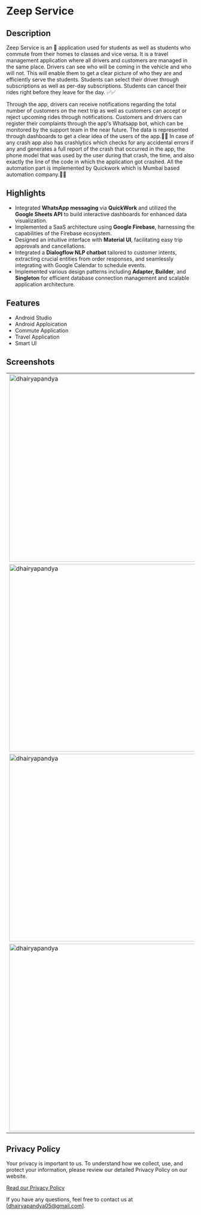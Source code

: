 
# Zeep Service



## Description

Zeep Service is an 📱 application used for students as well as students who commute from their homes to classes and vice versa. It is a travel management application where all drivers and customers are managed in the same place. Drivers can see who will be coming in the vehicle and who will not. This will enable them to get a clear picture of who they are and efficiently serve the students. Students can select their driver through subscriptions as well as per-day subscriptions. Students can cancel their rides right before they leave for the day. ✅✅

Through the app, drivers can receive notifications regarding the total number of customers on the next trip as well as customers can accept or reject upcoming rides through notifications. Customers and drivers can register their complaints through the app's Whatsapp bot, which can be monitored by the support team in the near future. The data is represented through dashboards to get a clear idea of the users of the app.🚗🚌
In case of any crash app also has crashlytics which checks for any accidental errors if any and generates a full report of the crash that occurred in the app, the phone model that was used by the user during that crash, the time, and also exactly the line of the code in which the application got crashed. All the automation part is implemented by Quickwork which is Mumbai based automation company.🚗🚌

## Highlights

- Integrated **WhatsApp messaging** via **QuickWork** and utilized the **Google Sheets API** to build interactive dashboards for enhanced data visualization.
- Implemented a SaaS architecture using **Google Firebase**, harnessing the capabilities of the Firebase ecosystem.
- Designed an intuitive interface with **Material UI**, facilitating easy trip approvals and cancellations.
- Integrated a **Dialogflow NLP chatbot** tailored to customer intents, extracting crucial entities from order responses, and seamlessly integrating with Google Calendar to schedule events.
- Implemented various design patterns including **Adapter, Builder**, and **Singleton** for efficient database connection management and scalable application architecture.


## Features

- Android Studio
- Android Apploication
- Commute Application
- Travel Application
- Smart UI

## Screenshots
<table>
  <tr>
    <td><a href="https://linkedin.com/in/dhairyapandya" target="blank"><img align="center" src="https://user-images.githubusercontent.com/75428863/224122554-47a74b10-7c5a-4af1-8689-ed9f536fde99.jpg" alt="dhairyapandya"  width="500" /></a></td>
    <td><a href="https://linkedin.com/in/dhairyapandya" target="blank"><img align="center" src="https://user-images.githubusercontent.com/75428863/224122571-a17ae640-7808-42e3-87c0-f24bb21c2b56.jpg" alt="dhairyapandya"  width="500" /></a></td>
  </tr>
  <tr>
    <td><a href="https://linkedin.com/in/dhairyapandya" target="blank"><img align="center" src="https://user-images.githubusercontent.com/75428863/224122616-70336c73-e0e4-42c9-a61b-47a5cf5da274.jpg" alt="dhairyapandya"  width="500" /></a></td>
    <td><a href="https://linkedin.com/in/dhairyapandya" target="blank"><img align="center" src="https://user-images.githubusercontent.com/75428863/224122635-1ba57ddf-2eea-4769-bf80-4d482a0a61ea.jpg" alt="dhairyapandya"  width="500" /></a></td>
  </tr>
  <tr>
    <td><a href="https://linkedin.com/in/dhairyapandya" target="blank"><img align="center" src="https://user-images.githubusercontent.com/75428863/224122649-bfc0ac42-1d44-4eb8-b5fd-512e0c8457f3.jpg" alt="dhairyapandya"  width="500" /></a></td>
    <td><a href="https://linkedin.com/in/dhairyapandya" target="blank"><img align="center" src="https://user-images.githubusercontent.com/75428863/224122659-9bdae4c7-ba4d-4a0f-9307-42b0bde6dea4.jpg" alt="dhairyapandya"  width="500" /></a></td>
  </tr>
  <tr>
    <td><a href="https://linkedin.com/in/dhairyapandya" target="blank"><img align="center" src="https://user-images.githubusercontent.com/75428863/224122704-b57430d6-75e0-42d8-b65e-7c4ce4063bb7.jpg" alt="dhairyapandya"  width="500" /></a></td>
    <td><a href="https://linkedin.com/in/dhairyapandya" target="blank"><img align="center" src="https://user-images.githubusercontent.com/75428863/224122716-5901a601-ada6-45fa-9ca3-85f6387e94eb.jpg" alt="dhairyapandya"  width="500" /></a></td>
  </tr>
</table>

## Privacy Policy

Your privacy is important to us. To understand how we collect, use, and protect your information, please review our detailed Privacy Policy on our website.

[Read our Privacy Policy]([https://yourwebsite.com/privacy-policy](https://sites.google.com/view/vanserviceprivacypolicy/about?authuser=1))

If you have any questions, feel free to contact us at [dhairyapandya05@gmail.com].


